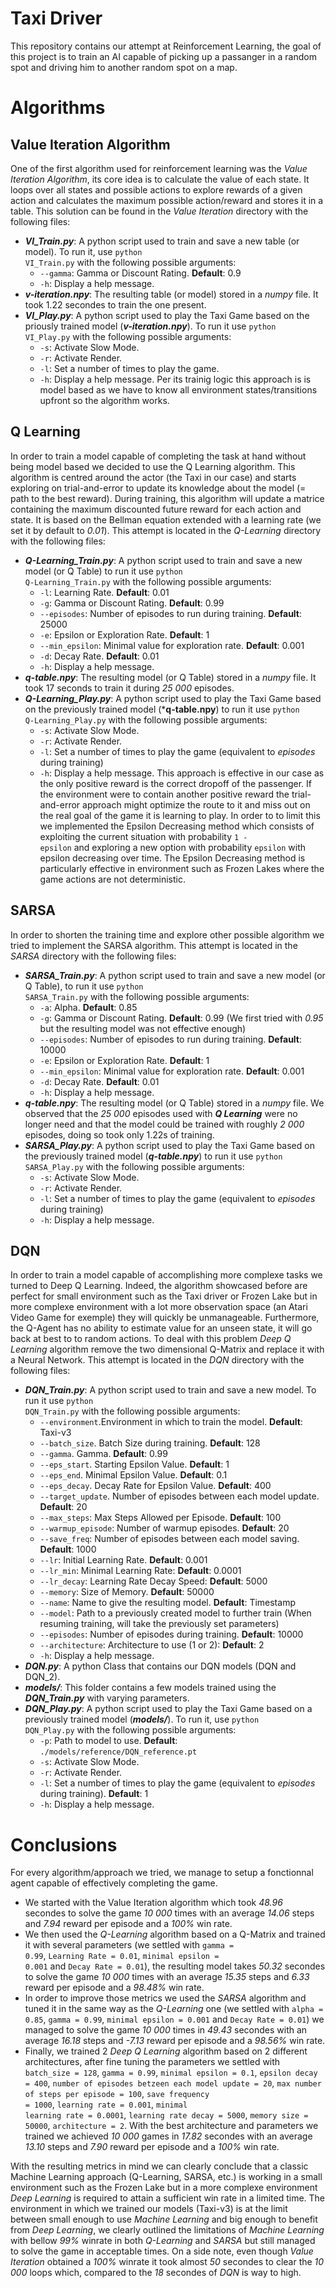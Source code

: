 # Taxi Driver

This repository contains our attempt at Reinforcement Learning, the goal of this project is to train an AI capable of picking up a passanger in a random spot and driving him to another random spot on a map.

# Algorithms

## Value Iteration Algorithm
One of the first algorithm used for reinforcement learning was the *Value Iteration Algorithm*, its core idea is to calculate the value of each state. It loops over all states and possible actions to explore rewards of a given action and calculates the maximum possible action/reward and stores it in a table. This solution can be found in the *Value Iteration* directory with the following files:
- ***VI_Train.py***: A python script used to train and save a new table (or model). To run it, use <code>python VI_Train.py</code> with the following possible arguments:
    + <code>--gamma</code>: Gamma or Discount Rating. **Default**: 0.9
    + <code>-h</code>: Display a help message.
- ***v-iteration.npy***: The resulting table (or model) stored in a *numpy* file. It took 1.22 secondes to train the one present.
- ***VI_Play.py***: A python script used to play the Taxi Game based on the priously trained model (***v-iteration.npy***). To run it use <code>python VI_Play.py</code> with the following possible arguments:
    + <code>-s</code>: Activate Slow Mode.
    + <code>-r</code>: Activate Render.
    + <code>-l</code>: Set a number of times to play the game.
    + <code>-h</code>: Display a help message.
Per its trainig logic this approach is is model based as we have to know all environment states/transitions upfront so the algorithm works.

## Q Learning
In order to train a model capable of completing the task at hand without being model based we decided to use the Q Learning algorithm. This algorithm is centred around the actor (the Taxi in our case) and starts exploring on trial-and-error to update its knowledge about the model (= path to the best reward). During training, this algorithm will update a matrice containing the maximum discounted future reward for each action and state. It is based on the Bellman equation extended with a learning rate (we set it by default to *0.01*). This attempt is located in the *Q-Learning* directory with the following files:
- ***Q-Learning_Train.py***: A python script used to train and save a new model (or Q Table) to run it use <code>python Q-Learning_Train.py</code> with the following possible arguments:
    + <code>-l</code>: Learning Rate. **Default**: 0.01
    + <code>-g</code>: Gamma or Discount Rating. **Default**: 0.99
    + <code>--episodes</code>: Number of episodes to run during training. **Default**: 25000
    + <code>-e</code>: Epsilon or Exploration Rate. **Default**: 1
    + <code>--min_epsilon</code>: Minimal value for exploration rate. **Default**: 0.001
    + <code>-d</code>: Decay Rate. **Default**: 0.01
    + <code>-h</code>: Display a help message.
- ***q-table.npy***: The resulting model (or Q Table) stored in a *numpy* file. It took 17 seconds to train it during *25 000* episodes.
- ***Q-Learning_Play.py***: A python script used to play the Taxi Game based on the previously trained model (***q-table.npy**) to run it use <code>python Q-Learning_Play.py</code> with the following possible arguments:
    + <code>-s</code>: Activate Slow Mode.
    + <code>-r</code>: Activate Render.
    + <code>-l</code>: Set a number of times to play the game (equivalent to *episodes* during training)
    + <code>-h</code>: Display a help message.
This approach is effective in our case as the only positive reward is the correct dropoff of the passenger. If the environment were to contain another positive reward the trial-and-error approach might optimize the route to it and miss out on the real goal of the game it is learning to play. In order to to limit this we implemented the Epsilon Decreasing method which consists of exploiting the current situation with probability <code>1 - epsilon</code> and exploring a new option with probability <code>epsilon</code> with epsilon decreasing over time. The Epsilon Decreasing method is particularly effective in environment such as Frozen Lakes where the game actions are not deterministic.

## SARSA
In order to shorten the training time and explore other possible algorithm we tried to implement the SARSA algorithm. This attempt is located in the *SARSA* directory with the following files:
- ***SARSA_Train.py***: A python script used to train and save a new model (or Q Table), to run it use <code>python SARSA_Train.py</code> with the following possible arguments:
    + <code>-a</code>: Alpha. **Default**: 0.85
    + <code>-g</code>: Gamma or Discount Rating. **Default**: 0.99 (We first tried with *0.95* but the resulting model was not effective enough)
    + <code>--episodes</code>: Number of episodes to run during training. **Default**: 10000
    + <code>-e</code>: Epsilon or Exploration Rate. **Default**: 1
    + <code>--min_epsilon</code>: Minimal value for exploration rate. **Default**: 0.001
    + <code>-d</code>: Decay Rate. **Default**: 0.01
    + <code>-h</code>: Display a help message.
- ***q-table.npy***: The resulting model (or Q Table) stored in a *numpy* file. We observed that the *25 000* episodes used with ***Q Learning*** were no longer need and that the model could be trained with roughly *2 000* episodes, doing so took only 1.22s of training.
- ***SARSA_Play.py***: A python script used to play the Taxi Game based on the previously trained model (***q-table.npy***) to run it use <code>python SARSA_Play.py</code> with the following possible arguments:
    + <code>-s</code>: Activate Slow Mode.
    + <code>-r</code>: Activate Render.
    + <code>-l</code>: Set a number of times to play the game (equivalent to *episodes* during training)
    + <code>-h</code>: Display a help message.

## DQN
In order to train a model capable of accomplishing more complexe tasks we turned to Deep Q Learning. Indeed, the algorithm showcased before are perfect for small environment such as the Taxi driver or Frozen Lake but in more complexe environment with a lot more observation space (an Atari Video Game for exemple) they will quickly be unmanageable. Furthermore, the Q-Agent has no ability to estimate value for an unseen state, it will go back at best to to random actions. To deal with this problem *Deep Q Learning* algorithm remove the two dimensional Q-Matrix and replace it with a Neural Network. This attempt is located in the *DQN* directory with the following files:
- ***DQN_Train.py***: A python script used to train and save a new model. To run it use <code>python DQN_Train.py</code> with the following possible arguments:
    + <code>--environment</code>.Environment in which to train the model. **Default**: Taxi-v3
    + <code>--batch_size</code>. Batch Size during training. **Default**: 128
    + <code>--gamma</code>. Gamma. **Default**: 0.99
    + <code>--eps_start</code>. Starting Epsilon Value. **Default**: 1
    + <code>--eps_end</code>. Minimal Epsilon Value. **Default**: 0.1
    + <code>--eps_decay</code>. Decay Rate for Epsilon Value. **Default**: 400
    + <code>--target_update</code>. Number of episodes between each model update. **Default**: 20
    + <code>--max_steps</code>: Max Steps Allowed per Episode. **Default**: 100
    + <code>--warmup_episode</code>: Number of warmup episodes. **Default**: 20
    + <code>--save_freq</code>: Number of episodes between each model saving. **Default**: 1000
    + <code>--lr</code>: Initial Learning Rate. **Default**: 0.001
    + <code>--lr_min</code>: Minimal Learning Rate: **Default**: 0.0001
    + <code>--lr_decay</code>: Learning Rate Decay Speed: **Default**: 5000
    + <code>--memory</code>: Size of Memory. **Default**: 50000
    + <code>--name</code>: Name to give the resulting model. **Default**: Timestamp
    + <code>--model</code>: Path to a previously created model to further train (When resuming training, will take the previously set parameters)
    + <code>--episodes</code>: Number of episodes during training. **Default**: 10000
    + <code>--architecture</code>: Architecture to use (1 or 2): **Default**: 2
    + <code>-h</code>: Display a help message.
- ***DQN.py***: A python Class that contains our DQN models (DQN and DQN_2).
- ***models/***: This folder contains a few models trained using the ***DQN_Train.py*** with varying parameters.
- ***DQN_Play.py***: A python script used to play the Taxi Game based on a previously trained model (***models/***). To run it, use <code>python DQN_Play.py</code> with the following possible arguments:
    + <code>-p</code>: Path to model to use. **Default**: <code>./models/reference/DQN_reference.pt</code>
    + <code>-s</code>: Activate Slow Mode.
    + <code>-r</code>: Activate Render.
    + <code>-l</code>: Set a number of times to play the game (equivalent to *episodes* during training). **Default**: 1
    + <code>-h</code>: Display a help message.

# Conclusions

For every algorithm/approach we tried, we manage to setup a fonctionnal agent capable of effectively completing the game.
- We started with the Value Iteration algorithm which took *48.96* secondes to solve the game *10 000* times with an average *14.06* steps and *7.94* reward per episode and a *100%* win rate.
- We then used the *Q-Learning* algorithm based on a Q-Matrix and trained it with several parameters (we settled with <code>gamma = 0.99</code>, <code>Learning Rate = 0.01</code>, <code>minimal epsilon = 0.001</code> and <code>Decay Rate = 0.01</code>), the resulting model takes *50.32* secondes to solve the game *10 000* times with an average *15.35* steps and *6.33* reward per episode and a *98.48%* win rate.
- In order to improve those metrics we used the *SARSA* algorithm and tuned it in the same way as the *Q-Learning* one (we settled with <code>alpha = 0.85</code>, <code>gamma = 0.99</code>, <code>minimal epsilon = 0.001</code> and <code>Decay Rate = 0.01</code>) we managed to solve the game *10 000* times in *49.43* secondes with an average *16.18* steps and *-7.13* reward per episode and a *98.56%* win rate.
- Finally, we trained 2 *Deep Q Learning* algorithm based on 2 different architectures, after fine tuning the parameters we settled with <code>batch_size = 128</code>, <code>gamma = 0.99</code>, <code>minimal epsilon = 0.1</code>, <code>epsilon decay = 400</code>, <code>number of episodes betzeen each model update = 20</code>, <code>max number of steps per episode = 100</code>, <code>save frequency = 1000</code>, <code>learning rate = 0.001</code>, <code>minimal learning rate = 0.0001</code>, <code>learning rate decay = 5000</code>, <code>memory size = 50000</code>, <code>architecture = 2</code>. With the best architecture and parameters we trained we achieved *10 000* games in *17.82* secondes with an average *13.10* steps and *7.90* reward per episode and a *100%* win rate.

With the resulting metrics in mind we can clearly conclude that a classic Machine Learning approach (Q-Learning, SARSA, etc.) is working in a small environment such as the Frozen Lake but in a more complexe environment *Deep Learning* is required to attain a sufficient win rate in a limited time. The environment in which we trained our models (Taxi-v3) is at the limit between small enough to use *Machine Learning* and big enough to benefit from *Deep Learning*, we clearly outlined the limitations of *Machine Learning* with bellow *99%* winrate in both *Q-Learning* and *SARSA* but still managed to solve the game in acceptable times. 
On a side note, even though *Value Iteration* obtained a *100%* winrate it took almost *50* secondes to clear the *10 000* loops which, compared to the *18* secondes of *DQN* is way to high.
